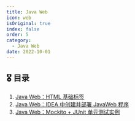 ```yaml
---
title: Java Web
icon: web
isOriginal: true
index: false
order: 5
category:
  - Java Web
date: 2022-10-01
---
```


## 🎖️ 目录

1. [Java Web：HTML 基础标签](2022-05-01-basic-lable)
2. [Java Web：IDEA 中创建并部署 JavaWeb 程序](2022-06-01-create-deploy-javaweb-with-idea.md)
3. [Java Web：Mockito + JUnit 单元测试实例](2022-06-02-mockito-junit5.md)
